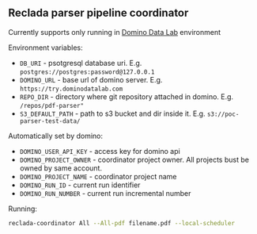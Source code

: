 ## Reclada parser pipeline coordinator

Currently supports only running in [Domino Data Lab](https://dominodatalab.com) environment

Environment variables:

* `DB_URI` - psotgresql database uri. E.g. `postgres://postgres:password@127.0.0.1`
* `DOMINO_URL` - base url of domino server. E.g. `https://try.dominodatalab.com`
* `REPO_DIR` - directory where git repository attached in domino. E.g. `/repos/pdf-parser"`
* `S3_DEFAULT_PATH` - path to s3 bucket and dir inside it. E.g. `s3://poc-parser-test-data/`

Automatically set by domino:

* `DOMINO_USER_API_KEY` - access key for domino api
* `DOMINO_PROJECT_OWNER` - coordinator project owner. All projects bust be owned by same account.
* `DOMINO_PROJECT_NAME` - coordinator project name
* `DOMINO_RUN_ID` - current run identifier 
* `DOMINO_RUN_NUMBER` - current run incremental number

Running:
```bash
reclada-coordinator All --All-pdf filename.pdf --local-scheduler 
```